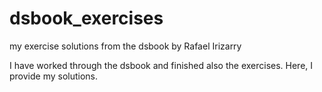 # dsbook_exercises
my exercise solutions from the dsbook by Rafael Irizarry

I have worked through the dsbook and finished also the exercises. Here, I provide my solutions.
